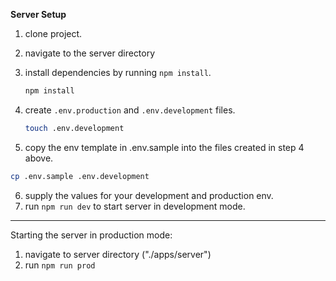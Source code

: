 **Server Setup**

1. clone project.
2. navigate to the server directory
3. install dependencies by running `npm install`.

   ```bash
   npm install
   ```

4. create `.env.production` and `.env.development` files.

   ```bash
   touch .env.development
   ```

5. copy the env template in .env.sample into the files created in step 4 above.

```bash
cp .env.sample .env.development
```

6. supply the values for your development and production env.
7. run `npm run dev` to start server in development mode.

---

Starting the server in production mode:

1. navigate to server directory ("./apps/server")
2. run `npm run prod`
